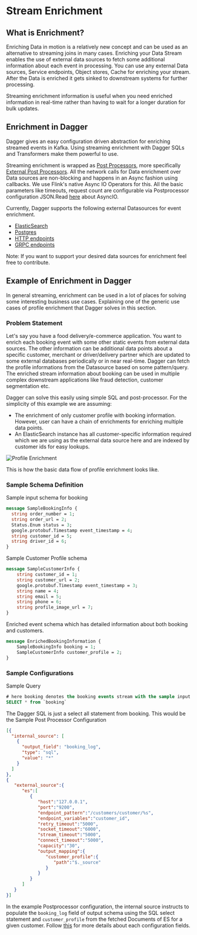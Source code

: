 # Stream Enrichment

## What is Enrichment?

Enriching Data in motion is a relatively new concept and can be used as an alternative to streaming joins in many cases. Enriching your Data Stream enables the use of external data sources to fetch some additional information about each event in processing. You can use any external Data sources, Service endpoints, Object stores, Cache for enriching your stream. After the Data is enriched it gets sinked to downstream systems for further processing.

Streaming enrichment information is useful when you need enriched information in real-time rather than having to wait for a longer duration for bulk updates.

## Enrichment in Dagger

Dagger gives an easy configuration driven abstraction for enriching streamed events in Kafka. Using streaming enrichment with Dagger SQLs and Transformers make them powerful to use.

Streaming enrichment is wrapped as [Post Processors](docs/../../advance/post_processor.md), more specifically [External Post Processors](docs/../../advance/post_processor.md#external-post-processor). All the network calls for Data enrichment over Data sources are non-blocking and happens in an Async fashion using callbacks. We use Flink's native Async IO Operators for this. All the basic parameters like timeouts, request count are configurable via Postprocessor configuration JSON.Read [here](https://ci.apache.org/projects/flink/flink-docs-release-1.9/dev/stream/operators/asyncio.html) about AsyncIO.

Currently, Dagger supports the following external Datasources for event enrichment.

- [ElasticSearch](docs/../../advance/post_processor.md#elasticsearch)
- [Postgres](docs/../../advance/post_processor.md#postgres)
- [HTTP endpoints](docs/../../advance/post_processor.md#http)
- [GRPC endpoints](docs/../../advance/post_processor.md#grpc)

Note: If you want to support your desired data sources for enrichment feel free to contribute.

## Example of Enrichment in Dagger

In general streaming, enrichment can be used in a lot of places for solving some interesting business use cases. Explaining one of the generic use cases of profile enrichment that Dagger solves in this section.

### Problem Statement

Let's say you have a food delivery/e-commerce application. You want to enrich each booking event with some other static events from external data sources. The other information can be additional data points about a specific customer, merchant or driver/delivery partner which are updated to some external databases periodically or in near real-time. Dagger can fetch the profile informations from the Datasource based on some pattern/query.
The enriched stream information about booking can be used in multiple complex downstream applications like fraud detection, customer segmentation etc.

Dagger can solve this easily using simple SQL and post-processor. For the simplicity of this example we are assuming:

- The enrichment of only customer profile with booking information. However, user can have a chain of enrichments for enriching multiple data points.
- An ElasticSearch instance has all customer-specific information required which we are using as the external data source here and are indexed by customer ids for easy lookups.

![Profile Enrichment](/img/enrichment.png)

This is how the basic data flow of profile enrichment looks like.

### Sample Schema Definition

Sample input schema for booking

```protobuf
message SampleBookingInfo {
  string order_number = 1;
  string order_url = 2;
  Status.Enum status = 3;
  google.protobuf.Timestamp event_timestamp = 4;
  string customer_id = 5;
  string driver_id = 6;
}
```

Sample Customer Profile schema

```protobuf
message SampleCustomerInfo {
    string customer_id = 1;
    string customer_url = 2;
    google.protobuf.Timestamp event_timestamp = 3;
    string name = 4;
    string email = 5;
    string phone = 6;
    string profile_image_url = 7;
}
```

Enriched event schema which has detailed information about both booking and customers.

```protobuf
message EnrichedBookingInformation {
    SampleBookingInfo booking = 1;
    SampleCustomerInfo customer_profile = 2;
}
```

### Sample Configurations

Sample Query

```SQL
# here booking denotes the booking events stream with the sample input schema
SELECT * from `booking`
```

The Dagger SQL is just a select all statement from booking. This would be the
Sample Post Processor Configuration

```JSON
[{
  "internal_source": [
    {
      "output_field": "booking_log",
      "type": "sql",
      "value": "*"
    }
  ]
},
{
   "external_source":{
      "es":[
         {
            "host":"127.0.0.1",
            "port":"9200",
            "endpoint_pattern":"/customers/customer/%s",
            "endpoint_variables":"customer_id",
            "retry_timeout":"5000",
            "socket_timeout":"6000",
            "stream_timeout":"5000",
            "connect_timeout":"5000",
            "capacity":"30",
            "output_mapping":{
               "customer_profile":{
                  "path":"$._source"
               }
            }
         }
      ]
   }
}]
```

In the example Postprocessor configuration, the internal source instructs to populate the `booking_log` field of output schema using the SQL select statement and `customer_profile` from the fetched Documents of ES for a given customer. Follow [this](docs/../../advance/post_processor.md#configuration) for more details about each configuration fields.
